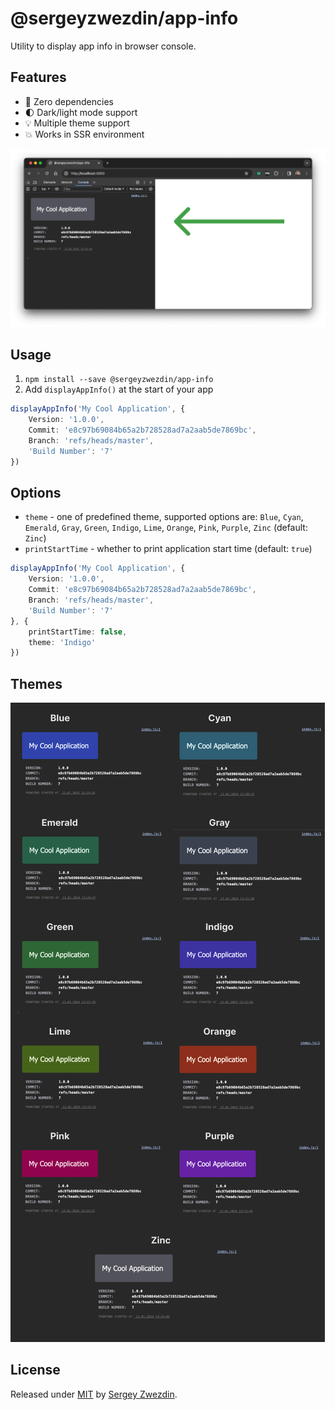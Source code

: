 # @sergeyzwezdin/app-info

Utility to display app info in browser console.

**Features**
- 
- 🚀 Zero dependencies
- 🌓 Dark/light mode support
- 💡 Multiple theme support
- 💥 Works in SSR environment

![app-info](./docs/demo.png)

## Usage

1. `npm install --save @sergeyzwezdin/app-info`
2. Add `displayAppInfo()` at the start of your app
```typescript
displayAppInfo('My Cool Application', {
    Version: '1.0.0',
    Commit: 'e8c97b69084b65a2b728528ad7a2aab5de7869bc',
    Branch: 'refs/heads/master',
    'Build Number': '7'
})
```

## Options

- `theme` - one of predefined theme, supported options are: `Blue`, `Cyan`, `Emerald`, `Gray`, `Green`, `Indigo`, `Lime`, `Orange`, `Pink`, `Purple`, `Zinc` (default: `Zinc`)
- `printStartTime` - whether to print application start time (default: `true`)

```typescript
displayAppInfo('My Cool Application', {
    Version: '1.0.0',
    Commit: 'e8c97b69084b65a2b728528ad7a2aab5de7869bc',
    Branch: 'refs/heads/master',
    'Build Number': '7'
}, {
    printStartTime: false,
    theme: 'Indigo'
})
```

## Themes

![Themes](./docs/themes.png)

## License

Released under [MIT](/LICENSE) by [Sergey Zwezdin](https://github.com/sergeyzwezdin).
